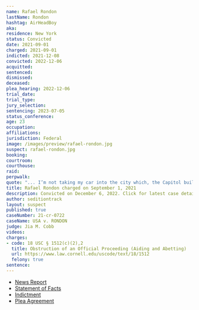 ```yaml
---
name: Rafael Rondon
lastName: Rondon
hashtag: AirHeadBoy
aka:
residence: New York
status: Convicted
date: 2021-09-01
charged: 2021-09-01
indicted: 2021-12-08
convicted: 2022-12-06
acquitted:
sentenced:
dismissed:
deceased:
plea_hearing: 2022-12-06
trial_date:
trial_type:
jury_selection:
sentencing: 2023-07-05
status_conference:
age: 23
occupation:
affiliations:
jurisdiction: Federal
image: /images/preview/rafael-rondon.jpg
suspect: rafael-rondon.jpg
booking:
courtroom:
courthouse:
raid:
perpwalk:
quote: "... I’m not taking my car into the city which, the Capitol building I’m about to break into."
title: Rafael Rondon charged on September 1, 2021
description: Convicted on December 6, 2022. Click for latest case details.
author: seditiontrack
layout: suspect
published: true
caseNumber: 21-cr-0722
caseName: USA v. RONDON
judge: Jia M. Cobb
videos:
charges:
- code: 18 USC § 1512(c)(2),2
  title: Obstruction of an Official Proceeding (Aiding and Abetting)
  url: https://www.law.cornell.edu/uscode/text/18/1512
  felony: true
sentence:
---
```

- [News Report](https://www.wwnytv.com/2021/10/01/watertown-man-his-mother-facing-federal-charges-jan-6th-capitol-riot/)
- [Statement of Facts](https://extremism.gwu.edu/sites/g/files/zaxdzs2191/f/Maryann%20Mooney-Rondon%20and%20Rafael%20Rondon%20Statement%20of%20Facts.pdf)
- [Indictment](https://extremism.gwu.edu/sites/g/files/zaxdzs2191/f/Maryann%20Mooney-Rondon%20and%20Rafael%20Rondon%20Indictment.pdf)
- [Plea Agreement](https://www.justice.gov/usao-dc/case-multi-defendant/file/1562791/download)
